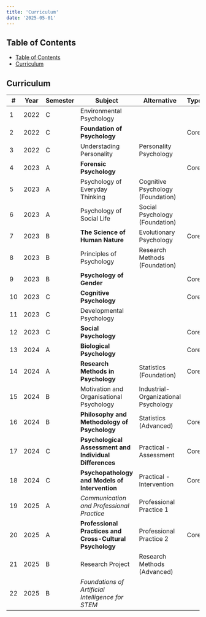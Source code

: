 ```yaml
---
title: 'Curriculum'
date: '2025-05-01'
---
```


## Table of Contents

- [Table of Contents](#table-of-contents)
- [Curriculum](#curriculum)

## Curriculum

| #   | Year | Semester | Subject                                                  | Alternative                          | Type |
| --- | ---- | -------- | -------------------------------------------------------- | ------------------------------------ | ---- |
| 1   | 2022 | C        | Environmental Psychology                                 |                                      |      |
| 2   | 2022 | C        | **Foundation of Psychology**                             |                                      | Core |
| 3   | 2022 | C        | Understading Personality                                 | Personality Psychology               |      |
| 4   | 2023 | A        | **Forensic Psychology**                                  |                                      | Core |
| 5   | 2023 | A        | Psychology of Everyday Thinking                          | Cognitive Psychology (Foundation)    |      |
| 6   | 2023 | A        | Psychology of Social Life                                | Social Psychology (Foundation)       |      |
| 7   | 2023 | B        | **The Science of Human Nature**                          | Evolutionary Psychology              | Core |
| 8   | 2023 | B        | Principles of Psychology                                 | Research Methods (Foundation)        |      |
| 9   | 2023 | B        | **Psychology of Gender**                                 |                                      | Core |
| 10  | 2023 | C        | **Cognitive Psychology**                                 |                                      | Core |
| 11  | 2023 | C        | Developmental Psychology                                 |                                      |      |
| 12  | 2023 | C        | **Social Psychology**                                    |                                      | Core |
| 13  | 2024 | A        | **Biological Psychology**                                |                                      | Core |
| 14  | 2024 | A        | **Research Methods in Psychology**                       | Statistics (Foundation)              | Core |
| 15  | 2024 | B        | Motivation and Organisational Psychology                 | Industrial-Organizational Psychology |      |
| 16  | 2024 | B        | **Philosophy and Methodology of Psychology**             | Statistics (Advanced)                | Core |
| 17  | 2024 | C        | **Psychological Assessment and Individual Differences**  | Practical - Assessment               | Core |
| 18  | 2024 | C        | **Psychopathology and Models of Intervention**           | Practical - Intervention             | Core |
| 19  | 2025 | A        | _Communication and Professional Practice_                | Professional Practice 1              |      |
| 20  | 2025 | A        | **Professional Practices and Cross-Cultural Psychology** | Professional Practice 2              | Core |
| 21  | 2025 | B        | Research Project                                         | Research Methods (Advanced)          |      |
| 22  | 2025 | B        | _Foundations of Artificial Intelligence for STEM_        |                                      |      |
